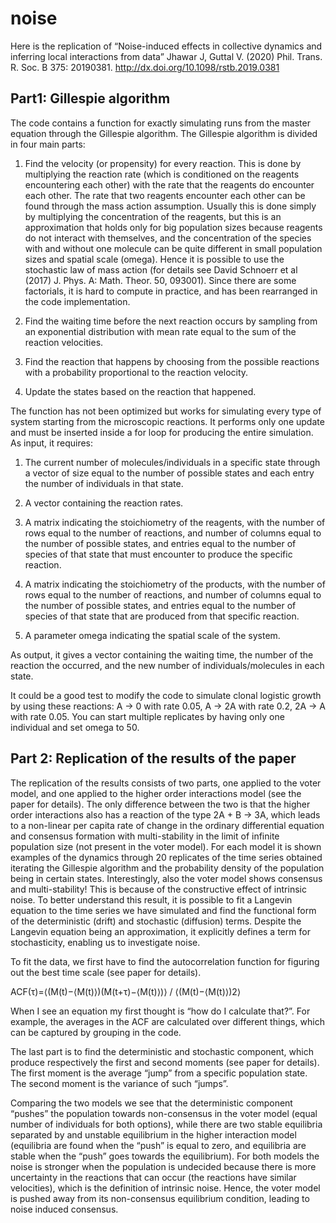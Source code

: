 # noise
Here is the replication of “Noise-induced effects in collective dynamics and inferring local interactions from data”  Jhawar J, Guttal V. (2020) Phil. Trans. R. Soc. B 375: 20190381. http://dx.doi.org/10.1098/rstb.2019.0381

## Part1: Gillespie algorithm

The code contains a function for exactly simulating runs from the master equation through the Gillespie algorithm. The Gillespie algorithm is divided in four main parts:

1. Find the velocity (or propensity) for every reaction. This is done by multiplying the reaction rate (which is conditioned on the reagents encountering each other) with the rate that the reagents do encounter each other. The rate that two reagents encounter each other can be found through the mass action assumption. Usually this is done simply by multiplying the concentration of the reagents, but this is an approximation that holds only for big population sizes because reagents do not interact with themselves, and the concentration of the species with and without one molecule can be quite different in small population sizes and spatial scale (omega). Hence it is possible to use the stochastic law of mass action (for details see David Schnoerr et al (2017) J. Phys. A: Math. Theor. 50, 093001). Since there are some factorials, it is hard to compute in practice, and has been rearranged in the code implementation.

2. Find the waiting time before the next reaction occurs by sampling from an exponential distribution with mean rate equal to the sum of the reaction velocities.

3. Find the reaction that happens by choosing from the possible reactions with a probability proportional to the reaction velocity.

4. Update the states based on the reaction that happened.

The function has not been optimized but works for simulating every type of system starting from the microscopic reactions. It performs only one update and must be inserted inside a for loop for producing the entire simulation. As input, it requires:

1. The current number of molecules/individuals in a specific state through a vector of size equal to the number of possible states and each entry the number of individuals in that state.

2. A vector containing the reaction rates.

3. A matrix indicating the stoichiometry of the reagents, with the number of rows equal to the number of reactions, and number of columns equal to the number of possible states, and entries equal to the number of species of that state that must encounter to produce the specific reaction.

4. A matrix indicating the stoichiometry of the products, with the number of rows equal to the number of reactions, and number of columns equal to the number of possible states, and entries equal to the number of species of that state that are produced from that specific reaction.

5. A parameter omega indicating the spatial scale of the system.

As output, it gives a vector containing the waiting time, the number of the reaction the occurred, and the new number of individuals/molecules in each state.

It could be a good test to modify the code to simulate clonal logistic growth by using these reactions: A -> 0 with rate 0.05, A -> 2A with rate 0.2, 2A -> A with rate 0.05. You can start multiple replicates by having only one individual and set omega to 50.

## Part 2: Replication of the results of the paper 

The replication of the results consists of two parts, one applied to the voter model, and one applied to the higher order interactions model (see the paper for details). The only difference between the two is that the higher order interactions also has a reaction of the type 2A + B -> 3A, which leads to a non-linear per capita rate of change in the ordinary differential equation and consensus formation with multi-stability in the limit of infinite population size (not present in the voter model). For each model it is shown examples of the dynamics through 20 replicates of the time series obtained iterating the Gillespie algorithm and the probability density of the population being in certain states. Interestingly, also the voter model shows consensus and multi-stability! This is because of the constructive effect of intrinsic noise. To better understand this result, it is possible to fit a Langevin equation to the time series we have simulated and find the functional form of the deterministic (drift) and stochastic (diffusion) terms. Despite the Langevin equation being an approximation, it explicitly defines a term for stochasticity, enabling us to investigate noise.

To fit the data, we first have to find the autocorrelation function for figuring out the best time scale (see paper for details).

ACF(τ)=⟨(M(t)−⟨M(t)⟩)(M(t+τ)−⟨M(t)⟩)⟩ / ⟨(M(t)−⟨M(t)⟩)2⟩

When I see an equation my first thought is “how do I calculate that?”. For example, the averages in the ACF are calculated over different things, which can be captured by grouping in the code.

The last part is to find the deterministic and stochastic component, which produce respectively the first and second moments (see paper for details). The first moment is the average “jump” from a specific population state. The second moment is the variance of such “jumps”. 

Comparing the two models we see that the deterministic component “pushes” the population towards non-consensus in the voter model (equal number of individuals for both options), while there are two stable equilibria separated by and unstable equilibrium in the higher interaction model (equilibria are found when the “push” is equal to zero, and equilibria are stable when the “push” goes towards the equilibrium). For both models the noise is stronger when the population is undecided because there is more uncertainty in the reactions that can occur (the reactions have similar velocities), which is the definition of intrinsic noise. Hence, the voter model is pushed away from its non-consensus equilibrium condition, leading to noise induced consensus. 
